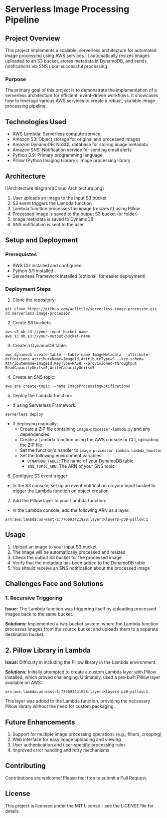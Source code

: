 # Serverless Image Processing Pipeline

## Project Overview

This project implements a scalable, serverless architecture for automated image processing using AWS services. It automatically resizes images uploaded to an S3 bucket, stores metadata in DynamoDB, and sends notifications via SNS upon successful processing.

### Purpose

The primary goal of this project is to demonstrate the implementation of a serverless architecture for efficient, event-driven workflows. It showcases how to leverage various AWS services to create a robust, scalable image processing pipeline.

## Technologies Used

- AWS Lambda: Serverless compute service
- Amazon S3: Object storage for original and processed images
- Amazon DynamoDB: NoSQL database for storing image metadata
- Amazon SNS: Notification service for sending email alerts
- Python 3.9: Primary programming language
- Pillow (Python Imaging Library): Image processing library

## Architecture

![Architecture diagram](Cloud Architecture.png)

1. User uploads an image to the input S3 bucket
2. S3 event triggers the Lambda function
3. Lambda function processes the image (resizes it) using Pillow
4. Processed image is saved to the output S3 bucket (or folder)
5. Image metadata is saved to DynamoDB
6. SNS notification is sent to the user

## Setup and Deployment

### Prerequistes

- AWS CLI installed and configured
- Python 3.9 installed
- Serverless Framework installed (optional, for easier deployment)

### Deployment Steps

1. Clone the repository:

```
git clone https://github.com/aclittle/serverless-image-processor.git
cd serverless-image-processor
```

2. Create S3 buckets:

```
aws s3 mb s3://your-input-bucket-name
aws s3 mb s3://your-output-bucket-name
```

3. Create a DynamoDB table:

```
aws dynamodb create-table --table-name ImageMetadata --attribute-definitions AttributeName=ImageId,AttributeType=S --key-schema AttributeName=ImageId,KeyType=HASH --provisioned-throughput ReadCapacityUnits=5,WriteCapacityUnits=5
```

4. Create an SNS topic:

```
aws sns create-topic --name ImageProcessingNotifications
```

5. Deploy the Lambda function:

- If using Serverless Framework:

```
serverless deploy
```

- If deploying manually:
  - Create a ZIP file containing `image-processor-lambda.py` and any dependencies
  - Create a Lambda function using the AWS console or CLI, uploading the ZIP file
  - Set the function's handler to `image-processor-lambda.lambda_handler`
  - Set the following environment variables:
    - `DYNAMODB_TABLE`: The name of your DynamoDB table
    - `SNS_TOPIC_ARN`: The ARN of your SNS topic

6. Configure S3 event trigger:

- In the S3 console, set up an event notification on your input bucket to trigger the Lambda function on object creation

7. Add the Pillow layer to your Lambda function:

- In the Lambda console, add the following ARN as a layer:

```
arn:aws:lambda:us-east-1:770693421928:layer:Klayers-p39-pillow:1
```

## Usage

1. Upload an image to your input S3 bucket
2. The image will be automatically processed and resized
3. Check the output S3 bucket for the processed image
4. Verify that the metadata has been added to the DynamoDB table
5. You should receive an SNS notification about the processed image

## Challenges Face and Solutions

### 1. Recursive Triggering

**Issue:** The Lambda function was triggering itself by uploading processed images back to the same bucket.

**Solutions:** Implemented a two-bucket system, where the Lambda function processes images from the source bucket and uploads them to a separate destination bucket.

## 2. Pillow Library in Lambda

**Issue:** Difficulty in including the Pillow library in the Lambda environment.

**Solutions:** Initially attempted to create a custom Lambda layer with Pillow installed, which proved challenging. Ultimately, used a pre-built Pillow layer available on AWS:

```
arn:aws:lambda:us-east-1:770693421928:layer:Klayers-p39-pillow:1
```

This layer was added to the Lambda function, providing the necessary Pillow library without the need for custom packaging.

## Future Enhancements

1. Support for multiple image processing operations (e.g., filters, cropping)
2. Web interface for easy image uploading and viewing
3. User authentication and user-specific processing rules
4. Improved error handling and retry mechanisms

## Contributing

Contributions are welcome! Please feel free to submit a Pull Request.

## License

This project is licensed under the MIT License - see the LICENSE file for details.
